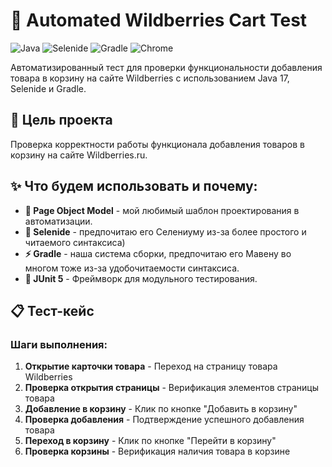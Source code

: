 # 🛒 Automated Wildberries Cart Test

![Java](https://img.shields.io/badge/Java-17-007396?style=for-the-badge&logo=openjdk&logoColor=white)
![Selenide](https://img.shields.io/badge/Selenide-6.19.1-43B02A?style=for-the-badge&logo=selenium&logoColor=white)
![Gradle](https://img.shields.io/badge/Gradle-8.5-02303A?style=for-the-badge&logo=gradle&logoColor=white)
![Chrome](https://img.shields.io/badge/Chrome-Latest-4285F4?style=for-the-badge&logo=googlechrome&logoColor=white)

Автоматизированный тест для проверки функциональности добавления товара в корзину на сайте Wildberries с использованием Java 17, Selenide и Gradle.

## 🎯 Цель проекта

Проверка корректности работы функционала добавления товаров в корзину на сайте Wildberries.ru.

## ✨ Что будем использовать и почему:
- **🔄 Page Object Model** - мой любимый шаблон проектирования в автоматизации.
- **🚀 Selenide** - предпочитаю его Селениуму из-за более простого и читаемого синтаксиса)
- **⚡ Gradle** - наша система сборки, предпочитаю его Мавену во многом тоже из-за удобочитаемости синтаксиса.
- **🧪 JUnit 5** - Фреймворк для модульного тестирования.

## 📋 Тест-кейс

### Шаги выполнения:
1. **Открытие карточки товара** - Переход на страницу товара Wildberries
2. **Проверка открытия страницы** - Верификация элементов страницы товара
3. **Добавление в корзину** - Клик по кнопке "Добавить в корзину"
4. **Проверка добавления** - Подтверждение успешного добавления товара
5. **Переход в корзину** - Клик по кнопке "Перейти в корзину"
6. **Проверка корзины** - Верификация наличия товара в корзине
